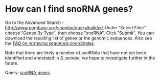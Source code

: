 # How can I find snoRNA genes?
<!-- pombase_categories: Querying/Searching,Sequence Retrieval -->

Go to the Advanced Search - http://www.pombase.org/spombe/query/builder\
Under "Select Filter" choose "Genes By Type", then choose "snoRNA".
Click "Submit". You can download the resulting list of genes or the
genomic sequences. Also see the [FAQ on retrieving sequence coordinates](/faq/how-can-i-retrieve-sequence-coordinates-all-features-particular-type).

Note that there are likely a number of snoRNAs that have not yet been
identified and annotated in *S. pombe*; we hope to investigate further
in the future.

Query: [snoRNA genes](/spombe/query/builder?filter=37&value=%5B%7B%22param%22:%7B%22filter_1%22:%7B%22filter%22:%229%22,%22query%22:%22snoRNA%22%7D%7D,%22filter_count%22:%221%22%7D%5D) 


